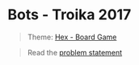 # Bots - Troika 2017

> Theme: [Hex - Board Game](https://en.wikipedia.org/wiki/Hex_(board_game))

> Read the [problem statement](https://goo.gl/uOz2ej)
